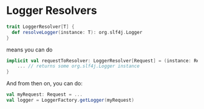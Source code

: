 # Logger Resolvers

```scala
trait LoggerResolver[T] {
  def resolveLogger(instance: T): org.slf4j.Logger
}
```

means you can do

```scala
implicit val requestToResolver: LoggerResolver[Request] = (instance: Request) => {
    ... // returns some org.slf4j.Logger instance
}
```

And from then on, you can do:

```scala
val myRequest: Request = ...
val logger = LoggerFactory.getLogger(myRequest)
```